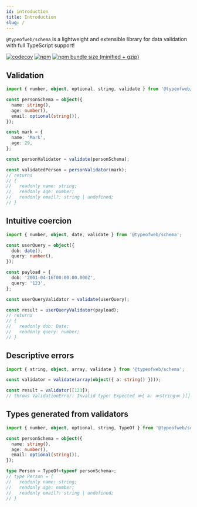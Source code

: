 ```yaml
---
id: introduction
title: Introduction
slug: /
---
```


`@typeofweb/schema` is a lightweight and extensible library for data validation with full TypeScript support!

[![codecov](https://codecov.io/gh/typeofweb/schema/branch/main/graph/badge.svg?token=6DNCIHEEUO)](https://codecov.io/gh/typeofweb/schema)
[![npm](https://img.shields.io/npm/v/@typeofweb/schema.svg)](https://www.npmjs.com/package/@typeofweb/schema)
[![npm bundle size (minified + gzip)](https://img.shields.io/bundlephobia/minzip/@typeofweb/schema.svg)](https://bundlephobia.com/result?p=@typeofweb/schema)

## Validation

```ts
import { number, object, optional, string, validate } from '@typeofweb/schema';

const personSchema = object({
  name: string(),
  age: number(),
  email: optional(string()),
});

const mark = {
  name: 'Mark',
  age: 29,
};

const personValidator = validate(personSchema);

const validatedPerson = personValidator(mark);
// returns
// {
//   readonly name: string;
//   readonly age: number;
//   readonly email?: string | undefined;
// }
```

## Intuitive coercion

```ts
import { number, object, date, validate } from '@typeofweb/schema';

const userQuery = object({
  dob: date(),
  query: number(),
});

const payload = {
  dob: '2001-04-16T00:00:00.000Z',
  query: '123',
};

const userQueryValidator = validate(userQuery);

const result = userQueryValidator(payload);
// returns
// {
//   readonly dob: Date;
//   readonly query: number;
// }
```

## Descriptive errors

```ts
import { string, object, array, validate } from '@typeofweb/schema';

const validator = validate(array(object({ a: string() })));

const result = validator([123]);
// throws ValidationError: Invalid type! Expected ≫{ a: ≫string≪ }[]≪ but got [123]!
```

## Types generated from validators

```ts
import { number, object, optional, string, TypeOf } from '@typeofweb/schema';

const personSchema = object({
  name: string(),
  age: number(),
  email: optional(string()),
});

type Person = TypeOf<typeof personSchema>;
// type Person = {
//   readonly name: string;
//   readonly age: number;
//   readonly email?: string | undefined;
// }
```
